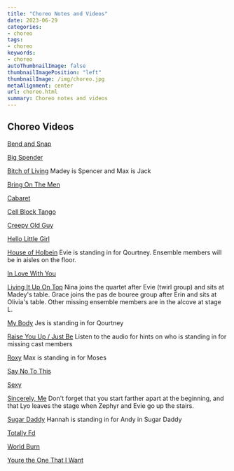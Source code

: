 ```yaml
---
title: "Choreo Notes and Videos"
date: 2023-06-29
categories:
- choreo
tags:
- choreo
keywords:
- choreo
autoThumbnailImage: false
thumbnailImagePosition: "left"
thumbnailImage: /img/choreo.jpg
metaAlignment: center
url: choreo.html
summary: Choreo notes and videos
---
```


## Choreo Videos

[Bend and Snap](../video/BendAndSnap.MOV)

[Big Spender](../video/BigSpender.mp4)

[Bitch of Living](../video/BitchOfLiving_Choreo.MOV) 
Madey is Spencer and Max is Jack

[Bring On The Men](../video/BringontheMen.mp4)

[Cabaret](../video/cabaret_choreo.MOV)

[Cell Block Tango](../video/CellBlock_Choreo.MOV)

[Creepy Old Guy](../video/creepyOldGuy.MOV)

[Hello Little Girl](../video/HelloLittleGirl.MOV)

[House of Holbein](../video/HouseOfHolbein_CHOREO.MOV) Evie is standing in for Qourtney. Ensemble members will be in aisles on the floor.

[In Love With You](../video/InLoveWithYou.mp4)

[Living It Up On Top](../video/LivingItUp_Choreo.MOV) Nina joins the quartet after Evie (twirl group) and sits at Madey's table. Grace joins the pas de bouree group after Erin and sits at Olivia's table. Other missing ensemble members are in the alcove at stage L.

[My Body](../video/MyBody.mp4) Jes is standing in for Qourtney


[Raise You Up / Just Be](../video/raiseYouUpChoreo.MOV) Listen to the audio for hints on who is standing in for missing cast members

[Roxy](../video/Roxy_Choreo.MOV) Max is standing in for Moses

[Say No To This](../video/SayNoToThis_Choreo.MOV)

[Sexy](../video/Sexy.MOV)

[Sincerely, Me](../video/SincerelyMe_Choreo.MOV) Don't forget that you start farther apart at the beginning, and that Lyo leaves the stage when Zephyr and Evie go up the stairs.

[Sugar Daddy](../video/SugarDaddy.mp4) Hannah is standing in for Andy in Sugar Daddy

[Totally Fd](../video/TotallyFed.mov)

[World Burn](../video/WorldBurn.mp4)

[Youre the One That I Want](../video/YoureTheOneThatIWant_Choreo.MOV)

